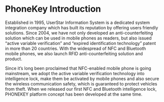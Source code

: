 # PhoneKey Introduction

Established in 1995, UserStar Information System is a dedicated system integration company which has built its reputation by offering users friendly solutions. Since 2004, we have not only developed an anti-counterfeiting solution which can be used in mobile phones as readers, but also issued “active variable verification” and “expired identification technology” patent in more than 20 countries. With the widespread of NFC and Bluetooth mobile phones, we also launch RFID anti-counterfeiting solution and product.

Since it’s long been proclaimed that NFC-enabled mobile phone is going mainstream, we adopt the active variable verification technology into intelligence lock, make them be activated by mobile phones and also secure the wireless communication safety, which is guaranteed to protect vehicles from theft. When we released our first NFC and Bluetooth intelligence lock, PHONEKEY platform concept has been developed at the same time. 